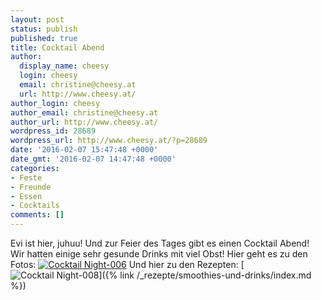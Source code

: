 ```yaml
---
layout: post
status: publish
published: true
title: Cocktail Abend
author:
  display_name: cheesy
  login: cheesy
  email: christine@cheesy.at
  url: http://www.cheesy.at/
author_login: cheesy
author_email: christine@cheesy.at
author_url: http://www.cheesy.at/
wordpress_id: 28689
wordpress_url: http://www.cheesy.at/?p=28689
date: '2016-02-07 15:47:48 +0000'
date_gmt: '2016-02-07 14:47:48 +0000'
categories:
- Feste
- Freunde
- Essen
- Cocktails
comments: []
---
```

Evi ist hier, juhuu! Und zur Feier des Tages gibt es einen Cocktail Abend!
Wir hatten einige sehr gesunde Drinks mit viel Obst!
Hier geht es zu den Fotos:
[![Cocktail Night-006](http://www.cheesy.at/wp-content/uploads/Cocktail-Night-006.jpg)](http://www.cheesy.at/fotos/events/2016-2/cocktail-abend/)
Und hier zu den Rezepten:
[![Cocktail Night-008](http://www.cheesy.at/wp-content/uploads/Cocktail-Night-008.jpg)]({% link /_rezepte/smoothies-und-drinks/index.md %})
